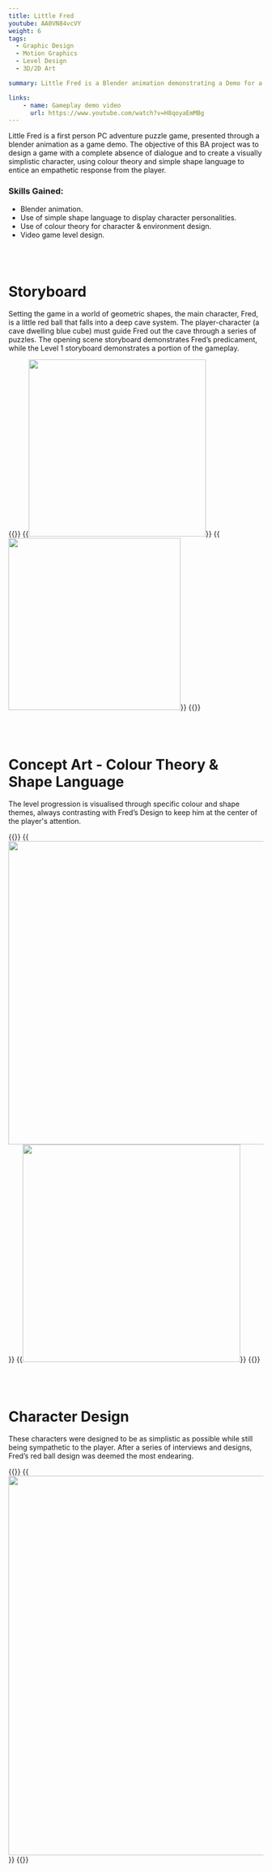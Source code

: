 ```yaml
---
title: Little Fred
youtube: AA0VN84vcVY
weight: 6
tags:
  - Graphic Design
  - Motion Graphics
  - Level Design
  - 3D/2D Art

summary: Little Fred is a Blender animation demonstrating a Demo for a silent narrative game, using shape language, colour theory and sound design to present charming character personalities and environments.

links:
    - name: Gameplay demo video
      url: https://www.youtube.com/watch?v=H8qoyaEmMBg
---
```


Little Fred is a first person PC adventure puzzle game, presented through a blender animation as a game demo.
The objective of this BA project was to design a game with a complete absence of dialogue and to create a visually simplistic 
character, using colour theory and simple shape language to entice an empathetic response from the player.


### Skills Gained:
- Blender animation.
- Use of simple shape language to display character personalities.
- Use of colour theory for character & environment design.
- Video game level design.

<br/><br/>

# Storyboard

Setting the game in a world of geometric shapes, the main character, Fred, is a little red ball that falls into a deep cave system. The player-character (a cave dwelling blue cube) must guide Fred out the cave through a series of puzzles. The opening scene storyboard demonstrates Fred’s predicament, while the Level 1 storyboard demonstrates a portion of the gameplay.

{{<rowgap>}}
{{<image src="littlefred/storyboard1.png" height="350" caption="Storyboard of intro cutscene">}}
{{<image src="littlefred/storyboard2.png" height="340" caption="Storyboard of level 1">}}
{{</rowgap>}}

<br/><br/>

# Concept Art - Colour Theory & Shape Language

The level progression is visualised through specific colour and shape themes, always contrasting with Fred’s Design to keep him at the center of the player's attention. 

{{<rowgap>}}
{{<image src="littlefred/leveldesign.png" height="600" caption="Storyboard of intro cutscene">}}
{{<image src="littlefred/leveldesign2.png" height="430" caption="Storyboard of level 1">}}
{{</rowgap>}}

<br/><br/>

# Character Design

These characters were designed to be as simplistic as possible while still being sympathetic to the player. After a series of interviews and designs, Fred’s red ball design was deemed the most endearing.

{{<rowgap>}}
{{<image src="littlefred/emotions.png" height="750" caption="3D Blender models of character emotions">}}
{{</rowgap>}}